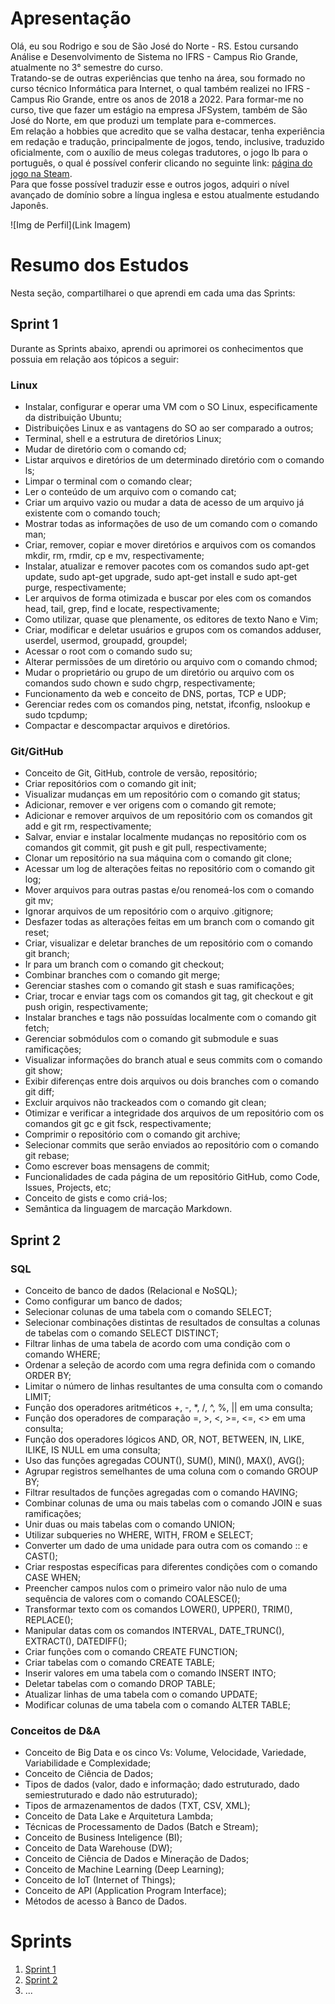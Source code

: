 # Apresentação

Olá, eu sou Rodrigo e sou de São José do Norte - RS. Estou cursando Análise e Desenvolvimento de Sistema no IFRS - Campus Rio Grande, atualmente no 3° semestre do curso.\
Tratando-se de outras experiências que tenho na área, sou formado no curso técnico Informática para Internet, o qual também realizei no IFRS - Campus Rio Grande, entre os anos de 2018 a 2022. Para formar-me no curso, tive que fazer um estágio na empresa JFSystem, também de São José do Norte, em que produzi um template para e-commerces.\
Em relação a hobbies que acredito que se valha destacar, tenha experiência em redação e tradução, principalmente de jogos, tendo, inclusive, traduzido oficialmente, com o auxílio de meus colegas tradutores, o jogo Ib para o português, o qual é possível conferir clicando no seguinte link: [página do jogo na Steam](https://store.steampowered.com/app/1901370/Ib/).\
Para que fosse possível traduzir esse e outros jogos, adquiri o nível avançado de domínio sobre a língua inglesa e estou atualmente estudando Japonês.

![Img de Perfil](Link Imagem)

# Resumo dos Estudos

Nesta seção, compartilharei o que aprendi em cada uma das Sprints:

## Sprint 1

Durante as Sprints abaixo, aprendi ou aprimorei os conhecimentos que possuia em relação aos tópicos a seguir:

### Linux

* Instalar, configurar e operar uma VM com o SO Linux, especificamente da distribuição Ubuntu;
* Distribuições Linux e as vantagens do SO ao ser comparado a outros;
* Terminal, shell e a estrutura de diretórios Linux;
* Mudar de diretório com o comando cd;
* Listar arquivos e diretórios de um determinado diretório com o comando ls;
* Limpar o terminal com o comando clear;
* Ler o conteúdo de um arquivo com o comando cat;
* Criar um arquivo vazio ou mudar a data de acesso de um arquivo já existente com o comando touch;
* Mostrar todas as informações de uso de um comando com o comando man;
* Criar, remover, copiar e mover diretórios e arquivos com os comandos mkdir, rm, rmdir, cp e mv, respectivamente;
* Instalar, atualizar e remover pacotes com os comandos sudo apt-get update, sudo apt-get upgrade, sudo apt-get install e sudo apt-get purge, respectivamente;
* Ler arquivos de forma otimizada e buscar por eles com os comandos head, tail, grep, find e locate, respectivamente;
* Como utilizar, quase que plenamente, os editores de texto Nano e Vim;
* Criar, modificar e deletar usuários e grupos com os comandos adduser, userdel, usermod, groupadd, groupdel;
* Acessar o root com o comando sudo su;
* Alterar permissões de um diretório ou arquivo com o comando chmod;
* Mudar o proprietário ou grupo de um diretório ou arquivo com os comandos sudo chown e sudo chgrp, respectivamente;
* Funcionamento da web e conceito de DNS, portas, TCP e UDP;
* Gerenciar redes com os comandos ping, netstat, ifconfig, nslookup e sudo tcpdump;
* Compactar e descompactar arquivos e diretórios.

### Git/GitHub

* Conceito de Git, GitHub, controle de versão, repositório;
* Criar repositórios com o comando git init;
* Visualizar mudanças em um repositório com o comando git status;
* Adicionar, remover e ver origens com o comando git remote;
* Adicionar e remover arquivos de um repositório com os comandos git add e git rm, respectivamente;
* Salvar, enviar e instalar localmente mudanças no repositório com os comandos git commit, git push e git pull, respectivamente;
* Clonar um repositório na sua máquina com o comando git clone;
* Acessar um log de alterações feitas no repositório com o comando git log;
* Mover arquivos para outras pastas e/ou renomeá-los com o comando git mv;
* Ignorar arquivos de um repositório com o arquivo .gitignore;
* Desfazer todas as alterações feitas em um branch com o comando git reset;
* Criar, visualizar e deletar branches de um repositório com o comando git branch;
* Ir para um branch com o comando git checkout;
* Combinar branches com o comando git merge;
* Gerenciar stashes com o comando git stash e suas ramificações;
* Criar, trocar e enviar tags com os comandos git tag, git checkout e git push origin, respectivamente;
* Instalar branches e tags não possuídas localmente com o comando git fetch;
* Gerenciar sobmódulos com o comando git submodule e suas ramificações;
* Visualizar informações do branch atual e seus commits com o comando git show;
* Exibir diferenças entre dois arquivos ou dois branches com o comando git diff;
* Excluir arquivos não trackeados com o comando git clean;
* Otimizar e verificar a integridade dos arquivos de um repositório com os comandos git gc e git fsck, respectivamente;
* Comprimir o repositório com o comando git archive;
* Selecionar commits que serão enviados ao repositório com o comando git rebase;
* Como escrever boas mensagens de commit;
* Funcionalidades de cada página de um repositório GitHub, como Code, Issues, Projects, etc;
* Conceito de gists e como criá-los;
* Semântica da linguagem de marcação Markdown.

## Sprint 2

### SQL

* Conceito de banco de dados (Relacional e NoSQL);
* Como configurar um banco de dados;
* Selecionar colunas de uma tabela com o comando SELECT;
* Selecionar combinações distintas de resultados de consultas a colunas de tabelas com o comando SELECT DISTINCT;
* Filtrar linhas de uma tabela de acordo com uma condição com o comando WHERE;
* Ordenar a seleção de acordo com uma regra definida com o comando ORDER BY;
* Limitar o número de linhas resultantes de uma consulta com o comando LIMIT;
* Função dos operadores aritméticos +, -, *, /, ^, %, || em uma consulta;
* Função dos operadores de comparação =, >, <, >=, <=, <> em uma consulta;
* Função dos operadores lógicos AND, OR, NOT, BETWEEN, IN, LIKE, ILIKE, IS NULL em uma consulta;
* Uso das funções agregadas COUNT(), SUM(), MIN(), MAX(), AVG();
* Agrupar registros semelhantes de uma coluna com o comando GROUP BY;
* Filtrar resultados de funções agregadas com o comando HAVING;
* Combinar colunas de uma ou mais tabelas com o comando JOIN e suas ramificações;
* Unir duas ou mais tabelas com o comando UNION;
* Utilizar subqueries no WHERE, WITH, FROM e SELECT;
* Converter um dado de uma unidade para outra com os comando :: e CAST();
* Criar respostas específicas para diferentes condições com o comando CASE WHEN;
* Preencher campos nulos com o primeiro valor não nulo de uma sequência de valores com o comando COALESCE();
* Transformar texto com os comandos LOWER(), UPPER(), TRIM(), REPLACE();
* Manipular datas com os comandos INTERVAL, DATE_TRUNC(), EXTRACT(), DATEDIFF();
* Criar funções com o comando CREATE FUNCTION;
* Criar tabelas com o comando CREATE TABLE;
* Inserir valores em uma tabela com o comando INSERT INTO;
* Deletar tabelas com o comando DROP TABLE;
* Atualizar linhas de uma tabela com o comando UPDATE;
* Modificar colunas de uma tabela com o comando ALTER TABLE;

### Conceitos de D&A

* Conceito de Big Data e os cinco Vs: Volume, Velocidade, Variedade, Variabilidade e Complexidade;
* Conceito de Ciência de Dados;
* Tipos de dados (valor, dado e informação; dado estruturado, dado semiestruturado e dado não estruturado);
* Tipos de armazenamentos de dados (TXT, CSV, XML);
* Conceito de Data Lake e Arquitetura Lambda;
* Técnicas de Processamento de Dados (Batch e Stream);
* Conceito de Business Inteligence (BI);
* Conceito de Data Warehouse (DW);
* Conceito de Ciência de Dados e Mineração de Dados;
* Conceito de Machine Learning (Deep Learning);
* Conceito de IoT (Internet of Things);
* Conceito de API (Application Program Interface); 
* Métodos de acesso à Banco de Dados.

# Sprints 

1. [Sprint 1](Sprint%201)
2. [Sprint 2](Sprint%202)
3. ...
